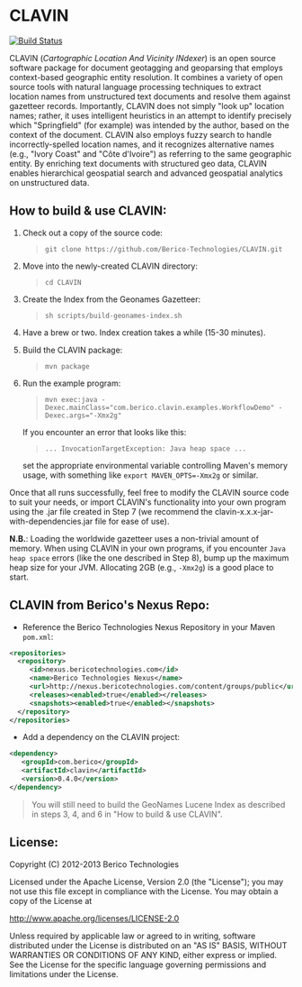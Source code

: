 CLAVIN
======

[![Build Status](https://travis-ci.org/Berico-Technologies/CLAVIN.png?branch=master)](https://travis-ci.org/Berico-Technologies/CLAVIN)

CLAVIN (*Cartographic Location And Vicinity INdexer*) is an open source software package for document geotagging and geoparsing that employs context-based geographic entity resolution. It combines a variety of open source tools with natural language processing techniques to extract location names from unstructured text documents and resolve them against gazetteer records. Importantly, CLAVIN does not simply "look up" location names; rather, it uses intelligent heuristics in an attempt to identify precisely which "Springfield" (for example) was intended by the author, based on the context of the document. CLAVIN also employs fuzzy search to handle incorrectly-spelled location names, and it recognizes alternative names (e.g., "Ivory Coast" and "Côte d'Ivoire") as referring to the same geographic entity. By enriching text documents with structured geo data, CLAVIN enables hierarchical geospatial search and advanced geospatial analytics on unstructured data.

How to build & use CLAVIN:
--------------------------

1. Check out a copy of the source code:
	> `git clone https://github.com/Berico-Technologies/CLAVIN.git`

2. Move into the newly-created CLAVIN directory:
	> `cd CLAVIN`

3. Create the Index from the Geonames Gazetteer:
    > `sh scripts/build-geonames-index.sh`

4. Have a brew or two.  Index creation takes a while (15-30 minutes).

5. Build the CLAVIN package:
	> `mvn package`

6. Run the example program:
	> `mvn exec:java -Dexec.mainClass="com.berico.clavin.examples.WorkflowDemo" -Dexec.args="-Xmx2g"`
	
	If you encounter an error that looks like this:
	> `... InvocationTargetException: Java heap space ...`
	
	set the appropriate environmental variable controlling Maven's memory usage, with something like `export MAVEN_OPTS=-Xmx2g` or similar.

Once that all runs successfully, feel free to modify the CLAVIN source code to suit your needs, or import CLAVIN's functionality into your own program using the .jar file created in Step 7 (we recommend the clavin-x.x.x-jar-with-dependencies.jar file for ease of use).

**N.B.**: Loading the worldwide gazetteer uses a non-trivial amount of memory. When using CLAVIN in your own programs, if you encounter `Java heap space` errors (like the one described in Step 8), bump up the maximum heap size for your JVM. Allocating 2GB (e.g., `-Xmx2g`) is a good place to start.

CLAVIN from Berico's Nexus Repo:
--------------------------------

* Reference the Berico Technologies Nexus Repository in your Maven `pom.xml`:

```xml
<repositories>
  <repository>
     <id>nexus.bericotechnologies.com</id>
     <name>Berico Technologies Nexus</name>
     <url>http://nexus.bericotechnologies.com/content/groups/public</url>
     <releases><enabled>true</enabled></releases>
     <snapshots><enabled>true</enabled></snapshots>
  </repository>
</repositories>
```

* Add a dependency on the CLAVIN project:

```xml
<dependency>
   <groupId>com.berico</groupId>
   <artifactId>clavin</artifactId>
   <version>0.4.0</version>
</dependency>
```

>  You will still need to build the GeoNames Lucene Index as described in steps 3, 4, and 6 in "How to build & use CLAVIN".

License:
--------

Copyright (C) 2012-2013 Berico Technologies

Licensed under the Apache License, Version 2.0 (the "License");
you may not use this file except in compliance with the License.
You may obtain a copy of the License at

   http://www.apache.org/licenses/LICENSE-2.0

Unless required by applicable law or agreed to in writing, software
distributed under the License is distributed on an "AS IS" BASIS,
WITHOUT WARRANTIES OR CONDITIONS OF ANY KIND, either express or implied.
See the License for the specific language governing permissions and
limitations under the License.
